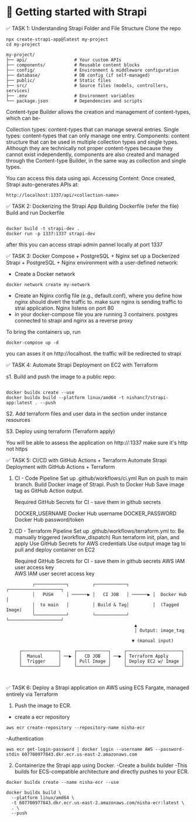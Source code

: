 # 🚀 Getting started with Strapi

✅ TASK 1: Understanding Strapi Folder and File Structure
Clone the repo

```
npx create-strapi-app@latest my-project
cd my-project
```

```
my-project/
├── api/                  # Your custom APIs
├── components/           # Reusable content blocks
├── config/               # Environment & middleware configuration
├── database/             # DB config (if self-managed)
├── public/               # Static files
├── src/                  # Source files (models, controllers, services)
├── .env                  # Environment variables
└── package.json          # Dependencies and scripts
```

Content-type Builder allows the creation and management of content-types, which can be-

Collection types: content-types that can manage several entries.
Single types: content-types that can only manage one entry.
Components: content structure that can be used in multiple collection types and single types. Although they are technically not proper content-types because they cannot exist independently, components are also created and managed through the Content-type Builder, in the same way as collection and single types.

You can access this data using api. Accessing Content:
Once created, Strapi auto-generates APIs at:

```
http://localhost:1337/api/<collection-name>
```

✅ TASK 2: Dockerizing the Strapi App
Building Dockerfile (refer the file)
Build and run Dockerfile

```

docker build -t strapi-dev .
docker run -p 1337:1337 strapi-dev

```

after this you can access strapi admin pannel locally at port 1337

✅ TASK 3: Docker Compose + PostgreSQL + Nginx
set up a Dockerized Strapi + PostgreSQL + Nginx environment with a user-defined network:

- Create a Docker network

```
docker network create my-network
```

- Create an Nginx config file (e.g., default.conf), where you define how nginx should divert the traffic to. make sure nginx is sending traffic to strai application. Nginx listens on port 80
- in your docker-compose file you are running 3 containers. postgres connected to strapi and nginx as a reverse proxy

To bring the containers up, run

```
docker-compose up -d
```

you can asses it on http://localhost. the traffic will be redirected to strapi

✅ TASK 4: Automate Strapi Deployment on EC2 with Terraform

s1. Build and push the image to a public repo:

```

docker buildx create --use
docker buildx build --platform linux/amd64 -t nishanc7/strapi-app:latest . --push

```

S2. Add terraform files and user data in the section under instance resources

S3. Deploy using terraform (Terraform apply)

You will be able to assess the application on
http://<ec2-public-ip>:1337
make sure it's http not https

✅ TASK 5: CI/CD with GitHub Actions + Terraform
Automate Strapi Deployment with GitHub Actions + Terraform

1. CI - Code Pipeline
   Set up .github/workflows/ci.yml
   Run on push to main branch.
   Build Docker image of Strapi.
   Push to Docker Hub
   Save image tag as GitHub Action output.

   Required GitHub Secrets for CI - save them in github secrets

   DOCKER_USERNAME Docker Hub username
   DOCKER_PASSWORD Docker Hub password/token

2. CD - Terraform Pipeline
   Set up .github/workflows/terraform.yml to:
   Be manually triggered (workflow_dispatch)
   Run terraform init, plan, and apply
   Use GitHub Secrets for AWS credentials
   Use output image tag to pull and deploy container on EC2

   Required GitHub Secrets for CI - save them in github secrets
   AWS IAM user access key  
    AWS IAM user secret access key

```
          ┌────────────┐         ┌────────────┐         ┌────────────────────┐
          │   PUSH     │ ──────▶ │   CI JOB   │ ──────▶ │  Docker Hub        │
          │  to main   │         │ Build & Tag│         │  (Tagged Image)    │
          └────────────┘         └────────────┘         └────────────────────┘
                                                 ▲
                                                 │ Output: image_tag

                                                ▼ (manual input)

     ┌──────────────┐     ┌────────────┐     ┌─────────────────────┐
     │  Manual      │ ──▶ │   CD JOB   │ ──▶ │ Terraform Apply     │
     │  Trigger     │     │ Pull Image │     │ Deploy EC2 w/ Image │
     └──────────────┘     └────────────┘     └─────────────────────┘



```

✅ TASK 6: Deploy a Strapi application on AWS using ECS Fargate, managed entirely via Terraform

1. Push the image to ECR.

- create a ecr repository

```
aws ecr create-repository --repository-name nisha-ecr

```

-Authentication

```
aws ecr get-login-password | docker login --username AWS --password-stdin 607700977843.dkr.ecr.us-east-2.amazonaws.com

```

2. Containerize the Strapi app using Docker.
   -Create a buildx builder
   -This builds for ECS-compatible architecture and directly pushes to your ECR.

```
docker buildx create --name nisha-ecr --use

docker buildx build \
  --platform linux/amd64 \
  -t 607700977843.dkr.ecr.us-east-2.amazonaws.com/nisha-ecr:latest \
  . \
  --push

```
